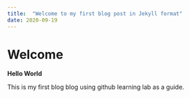 ```yaml
---
title:  "Welcome to my first blog post in Jekyll format"
date: 2020-09-19
---
```


# Welcome

**Hello World**

This is my first blog blog using github learning lab as a guide.
